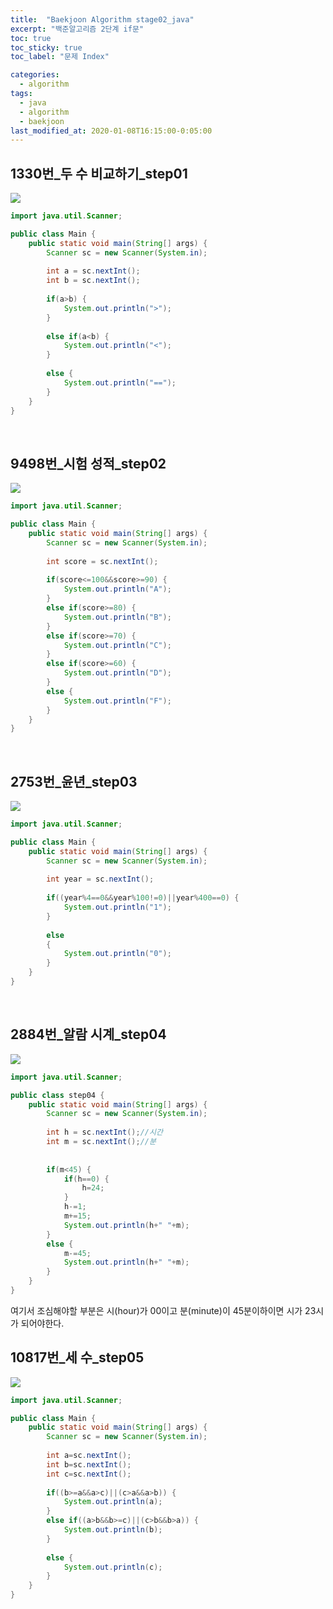 ```yaml
---
title:  "Baekjoon Algorithm stage02_java"
excerpt: "백준알고리즘 2단계 if문"
toc: true
toc_sticky: true
toc_label: "문제 Index"

categories:
  - algorithm
tags:
  - java
  - algorithm
  - baekjoon
last_modified_at: 2020-01-08T16:15:00-0:05:00
---
```




## 1330번_두 수 비교하기_step01
![](https://kimmy100b.github.io/assets/images/baekjoon/stage02/step01.jpg)

```java
import java.util.Scanner;

public class Main {
	public static void main(String[] args) {
		Scanner sc = new Scanner(System.in);
		
		int a = sc.nextInt();
		int b = sc.nextInt();
		
		if(a>b) {
			System.out.println(">");
		}
		
		else if(a<b) {
			System.out.println("<");
		}
		
		else {
			System.out.println("==");
		}
	}
}
```
<br/>

## 9498번_시험 성적_step02
![](https://kimmy100b.github.io/assets/images/baekjoon/stage02/step02.jpg) 
```java
import java.util.Scanner;

public class Main {
	public static void main(String[] args) {
		Scanner sc = new Scanner(System.in);
		
		int score = sc.nextInt();
		
		if(score<=100&&score>=90) {
			System.out.println("A");
		}
		else if(score>=80) {
			System.out.println("B");
		}
		else if(score>=70) {
			System.out.println("C");
		}
		else if(score>=60) {
			System.out.println("D");
		}
		else {
			System.out.println("F");
		}
	}
}

```
<br/>

## 2753번_윤년_step03
![](https://kimmy100b.github.io/assets/images/baekjoon/stage02/step03.jpg) 
```java
import java.util.Scanner;

public class Main {
	public static void main(String[] args) {
		Scanner sc = new Scanner(System.in);
		
		int year = sc.nextInt();
		
		if((year%4==0&&year%100!=0)||year%400==0) {
			System.out.println("1");
		}
		
		else
		{
			System.out.println("0");
		}
	}
}
```
<br/>

## 2884번_알람 시계_step04
![](https://kimmy100b.github.io/assets/images/baekjoon/stage02/step04.jpg) 
```java
import java.util.Scanner;

public class step04 {
	public static void main(String[] args) {
		Scanner sc = new Scanner(System.in);
		
		int h = sc.nextInt();//시간
		int m = sc.nextInt();//분
		
	
		if(m<45) {
			if(h==0) {
				h=24;
			}
	     	h-=1;
			m+=15;
			System.out.println(h+" "+m);
		}
		else {
			m-=45;
			System.out.println(h+" "+m);
		}
	}
}
```
여기서 조심해야할 부분은 시(hour)가 00이고 분(minute)이 45분이하이면 시가 23시가 되어야한다.
<br/>

## 10817번_세 수_step05
![](https://kimmy100b.github.io/assets/images/baekjoon/stage02/step05.jpg) 
```java
import java.util.Scanner;

public class Main {
	public static void main(String[] args) {
		Scanner sc = new Scanner(System.in);
		
		int a=sc.nextInt();
		int b=sc.nextInt();
		int c=sc.nextInt();
		
		if((b>=a&&a>c)||(c>a&&a>b)) {
			System.out.println(a);
		}
		else if((a>b&&b>=c)||(c>b&&b>a)) {
			System.out.println(b);
		}
		
		else {
			System.out.println(c);
		}
	}
}
```
<br/>